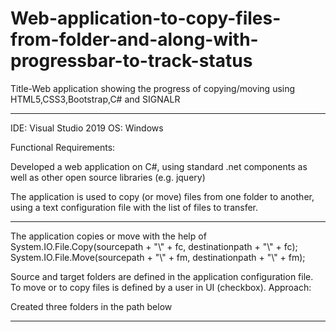# Web-application-to-copy-files-from-folder-and-along-with-progressbar-to-track-status
Title-Web application showing the progress of copying/moving using HTML5,CSS3,Bootstrap,C# and SIGNALR
**************************************************************************************************************************************
IDE: Visual Studio 2019 
OS: Windows

Functional Requirements:

Developed a web application on C#, using standard .net components as well as other open source libraries (e.g. jquery)

The application is used to copy (or move) files from one folder to another, using a text configuration file with the list of files to transfer.

****************************************************************************************************************************************
The application copies or move with the help of
 System.IO.File.Copy(sourcepath + "\\" + fc, destinationpath + "\\" + fc);
 System.IO.File.Move(sourcepath + "\\" + fm, destinationpath + "\\" + fm);

Source and target folders are defined in the application configuration file. To move or to copy files is defined by a user in UI (checkbox).
Approach:

Created three folders in the path below
  <add key="filepath" value="D:\filepath\path.txt"/>
    <add key="source" value="D:\source"/>
    <add key="destination" value="D:\destination"/>
****************************************************************************************************************************************

